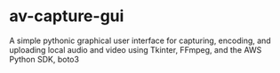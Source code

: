 # av-capture-gui
A simple pythonic graphical user interface for capturing, encoding, and uploading local audio and video using Tkinter, FFmpeg, and the AWS Python SDK, boto3
